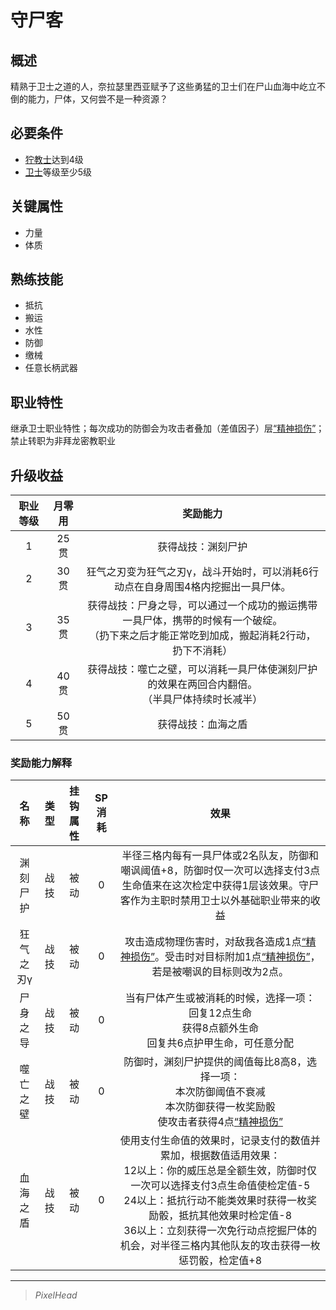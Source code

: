 # 守尸客

## 概述

精熟于卫士之道的人，奈拉瑟里西亚赋予了这些勇猛的卫士们在尸山血海中屹立不倒的能力，尸体，又何尝不是一种资源？

## 必要条件

* <a href="../grimnarchclergy" target="_blank">狞教士</a>达到4级
* <a href="../../../basicJob/Guard" target="_blank">卫士</a>等级至少5级

## 关键属性

* 力量
* 体质

## 熟练技能

* 抵抗
* 搬运
* 水性
* 防御
* 缴械
* 任意长柄武器

## 职业特性

继承卫士职业特性；每次成功的防御会为攻击者叠加（差值因子）层<a href="../../../../status/mark/#精神损伤" target="_blank">“精神损伤”</a>；禁止转职为非拜龙密教职业

## 升级收益

职业等级|月零用|奖励能力
:--:|:--:|:--:
1|25贯|获得战技：渊刻尸护
2|30贯|狂气之刃变为狂气之刃γ，战斗开始时，可以消耗6行动点在自身周围4格内挖掘出一具尸体。
3|35贯|获得战技：尸身之导，可以通过一个成功的搬运携带一具尸体，携带的时候有一个破绽。<br>（扔下来之后才能正常吃到加成，搬起消耗2行动，扔下不消耗）
4|40贯|获得战技：噬亡之壁，可以消耗一具尸体使渊刻尸护的效果在两回合内翻倍。<br>（半具尸体持续时长减半）
5|50贯|获得战技：血海之盾

### 奖励能力解释

名称|类型|挂钩属性|SP消耗|效果
:--:|:--:|:--:|:--:|:--:
渊刻尸护|战技|被动|0|半径三格内每有一具尸体或2名队友，防御和嘲讽阈值+8，防御时仅一次可以选择支付3点生命值来在这次检定中获得1层该效果。守尸客作为主职时禁用卫士以外基础职业带来的收益
狂气之刃γ|战技|被动|0|攻击造成物理伤害时，对敌我各造成1点<a href="../../../../status/mark/#精神损伤" target="_blank">“精神损伤”</a>。受击时对目标附加1点<a href="../../../../status/mark/#精神损伤" target="_blank">“精神损伤”</a>，若是被嘲讽的目标则改为2点。
尸身之导|战技|被动|0|当有尸体产生或被消耗的时候，选择一项：<br>回复12点生命<br>获得8点额外生命<br>回复共6点护甲生命，可任意分配
噬亡之壁|战技|被动|0|防御时，渊刻尸护提供的阈值每比8高8，选择一项：<br>本次防御阈值不衰减<br>本次防御获得一枚奖励骰<br>使攻击者获得4点<a href="../../../../status/mark/#精神损伤" target="_blank">“精神损伤”</a>
血海之盾|战技|被动|0|使用支付生命值的效果时，记录支付的数值并累加，根据数值适用效果：<br>12以上：你的威压总是全额生效，防御时仅一次可以选择支付3点生命值使检定值-5<br>24以上：抵抗行动不能类效果时获得一枚奖励骰，抵抗其他效果时检定值-8<br>36以上：立刻获得一次免行动点挖掘尸体的机会，对半径三格内其他队友的攻击获得一枚惩罚骰，检定值+8

---

> *PixelHead*
